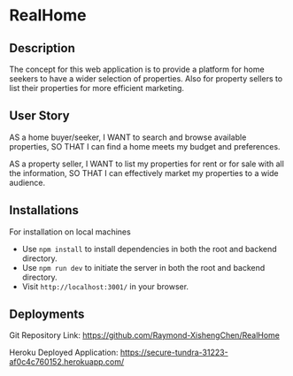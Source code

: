 # RealHome

## Description

The concept for this web application is to provide a platform for home seekers to have a wider selection of properties. Also for property sellers to list their properties for more efficient marketing.

## User Story

AS a home buyer/seeker,
I WANT to search and browse available properties,
SO THAT I can find a home meets my budget and preferences. 

AS a property seller,
I WANT to list my properties for rent or for sale with all the information,
SO THAT I can effectively market my properties to a wide audience.

## Installations
For installation on local machines
- Use `npm install` to install dependencies in both the root and backend directory.
- Use `npm run dev` to initiate the server in both the root and backend directory.
- Visit `http://localhost:3001/` in your browser. 

## Deployments

Git Repository Link: https://github.com/Raymond-XishengChen/RealHome

Heroku Deployed Application: https://secure-tundra-31223-af0c4c760152.herokuapp.com/
